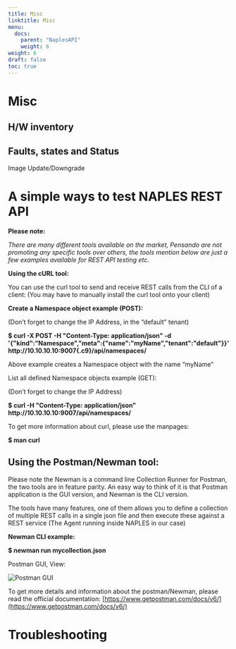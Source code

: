 ```yaml
---
title: Misc
linktitle: Misc
menu:
  docs:
    parent: "NaplesAPI"
    weight: 6
weight: 6
draft: false
toc: true
---
```


Misc
====

H/W inventory
-------------

Faults, states and Status
-------------------------

Image Update/Downgrade


A simple ways to test NAPLES REST API
=====================================

**Please note:**

*There are many different tools available on the market, Pensando are not promoting any specific tools over others, the tools mention below are just a few examples available for REST API testing etc.*

**Using the cURL tool:**

You can use the curl tool to send and receive REST calls from the CLI of a client:
(You may have to manually install the curl tool onto your client)

**Create a Namespace object example (POST):**

(Don’t forget to change the IP Address, in the “default” tenant)

**$ curl -X POST -H "Content-Type: application/json" -d '{"kind":"Namespace","meta":{"name":"**myName**","tenant":"**default**"}}' http://**10.10.10.10**:9007{.c9}/api/namespaces/**

Above example creates a Namespace object with the name “myName” 

List all defined Namespace objects example (GET):

(Don’t forget to change the IP Address)

**$ curl -H "Content-Type: application/json" http://**10.10.10.10**:9007/api/namespaces/**

To get more information about curl, please use the manpages:

**$ man curl**


Using the Postman/Newman tool:
------------------------------

Please note the Newman is a command line Collection Runner for Postman, the two tools are in feature parity. An easy way to think of it is that Postman application is the GUI version, and Newman is the CLI version.

The tools have many features, one of them allows you to define a collection of multiple REST calls in a single json file and then execute these against a REST service (The Agent running inside NAPLES in our case) 

**Newman CLI example:**

**$ newman run mycollection.json**


Postman GUI, View:

![Postman GUI](/images/Management/Naples/Postman_GUI.png)


To get more details and information about the postman/Newman, please read the official documentation:
[https://www.getpostman.com/docs/v6/](https://www.getpostman.com/docs/v6/)


Troubleshooting
===============

